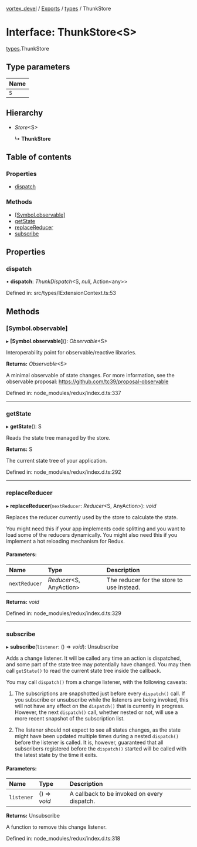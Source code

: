 [vortex_devel](../README.md) / [Exports](../modules.md) / [types](../modules/types.md) / ThunkStore

# Interface: ThunkStore<S\>

[types](../modules/types.md).ThunkStore

## Type parameters

Name |
:------ |
`S` |

## Hierarchy

* *Store*<S\>

  ↳ **ThunkStore**

## Table of contents

### Properties

- [dispatch](types.thunkstore.md#dispatch)

### Methods

- [[Symbol.observable]](types.thunkstore.md#[symbol.observable])
- [getState](types.thunkstore.md#getstate)
- [replaceReducer](types.thunkstore.md#replacereducer)
- [subscribe](types.thunkstore.md#subscribe)

## Properties

### dispatch

• **dispatch**: *ThunkDispatch*<S, *null*, Action<any\>\>

Defined in: src/types/IExtensionContext.ts:53

## Methods

### [Symbol.observable]

▸ **[Symbol.observable]**(): *Observable*<S\>

Interoperability point for observable/reactive libraries.

**Returns:** *Observable*<S\>

A minimal observable of state changes.
For more information, see the observable proposal:
https://github.com/tc39/proposal-observable

Defined in: node_modules/redux/index.d.ts:337

___

### getState

▸ **getState**(): S

Reads the state tree managed by the store.

**Returns:** S

The current state tree of your application.

Defined in: node_modules/redux/index.d.ts:292

___

### replaceReducer

▸ **replaceReducer**(`nextReducer`: *Reducer*<S, AnyAction\>): *void*

Replaces the reducer currently used by the store to calculate the state.

You might need this if your app implements code splitting and you want to
load some of the reducers dynamically. You might also need this if you
implement a hot reloading mechanism for Redux.

#### Parameters:

Name | Type | Description |
:------ | :------ | :------ |
`nextReducer` | *Reducer*<S, AnyAction\> | The reducer for the store to use instead.    |

**Returns:** *void*

Defined in: node_modules/redux/index.d.ts:329

___

### subscribe

▸ **subscribe**(`listener`: () => *void*): Unsubscribe

Adds a change listener. It will be called any time an action is
dispatched, and some part of the state tree may potentially have changed.
You may then call `getState()` to read the current state tree inside the
callback.

You may call `dispatch()` from a change listener, with the following
caveats:

1. The subscriptions are snapshotted just before every `dispatch()` call.
If you subscribe or unsubscribe while the listeners are being invoked,
this will not have any effect on the `dispatch()` that is currently in
progress. However, the next `dispatch()` call, whether nested or not,
will use a more recent snapshot of the subscription list.

2. The listener should not expect to see all states changes, as the state
might have been updated multiple times during a nested `dispatch()` before
the listener is called. It is, however, guaranteed that all subscribers
registered before the `dispatch()` started will be called with the latest
state by the time it exits.

#### Parameters:

Name | Type | Description |
:------ | :------ | :------ |
`listener` | () => *void* | A callback to be invoked on every dispatch.   |

**Returns:** Unsubscribe

A function to remove this change listener.

Defined in: node_modules/redux/index.d.ts:318
